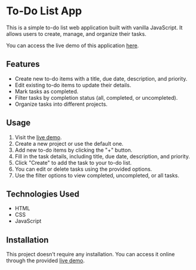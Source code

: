 # To-Do List App

This is a simple to-do list web application built with vanilla JavaScript. It allows users to create, manage, and organize their tasks.

You can access the live demo of this application [here](https://brunoladiv.github.io/TheOdinProject/11-to-do-list/dist/).

## Features

- Create new to-do items with a title, due date, description, and priority.
- Edit existing to-do items to update their details.
- Mark tasks as completed.
- Filter tasks by completion status (all, completed, or uncompleted).
- Organize tasks into different projects.

## Usage

1. Visit the [live demo](https://brunoladiv.github.io/TheOdinProject/11-to-do-list/dist/).
2. Create a new project or use the default one.
3. Add new to-do items by clicking the "+" button.
4. Fill in the task details, including title, due date, description, and priority.
5. Click "Create" to add the task to your to-do list.
6. You can edit or delete tasks using the provided options.
7. Use the filter options to view completed, uncompleted, or all tasks.


## Technologies Used

- HTML
- CSS
- JavaScript

## Installation

This project doesn't require any installation. You can access it online through the provided [live demo](https://brunoladiv.github.io/TheOdinProject/11-to-do-list/dist/).







